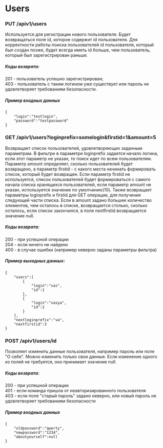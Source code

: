 # Users

### PUT /apiv1/users

Используется для регистрации нового пользователя. Будет возвращаться поле id, которое содержит id пользователя. Для корректности работы поиска пользователей id пользователя, который был создан позже, будет всегда иметь id больше, чем пользователь, который был зарегистрирован раньше.

##### Коды возврата:
201 - пользователь успешно зарегистрирован;<br />
403 - пользователь с таким логином уже существует или пароль не удовлетворяет требованиям безопасности.

##### Пример входных данных
    {
        "login":"testlogin",
        "password":"testpassword"
    }

### GET /apiv1/users?loginprefix=somelogin&firstid=1&amount=5

Возвращает список пользователей, удовлетворяющих заданным параметрам. В фильтре в параметре loginprefix задается начало логина, если этот параметр не указан, то поиск идет по всем пользователям. Параметр amount определяет, сколько пользователей будет возвращено, а параметр firstid - с какого места начинать формировать список, который будет возвращен. Если параметр firstid не используется, список пользователей будет формироваться с самого начала списка хранящихся пользователей, если параметр amount не указан, используется значение по умолчанию(10). Также возвращает параметры loginprefix и firstid для GET операции, для получения следующей части списка. Если в amount задано большее количество элементов, чем осталось в списке, возвращается столько, сколько осталось, если список закончился, в поле nextfirstid возвращается значение null.

##### Коды возврата:
200 - при успешной операции<br />
204 - если ничего не найдено<br />
400 - в случае ошибки (например неверно заданы параметры фильтра)<br />

##### Пример выходных данных:
    {
        "users":[
            {
                "login":"vas",
                "id":1
            },
            {
                "login":"vasya",
                "id":2
            }
        ],
        "nextloginprefix":"va",
        "nextfirstid":3
    }
    
### POST /apiv1/users/id

Позволяет изменить данные пользователя, например пароль или поле "О себе". Можно изменить только свои данные. Если изменение одного из полей не требуется, оно принимает значение null.

##### Коды возврата:
200 - при успешной операции<br />
401 - если команда пришла от неавторизированного пользователя<br />
403 - если поле "старый пароль" задано неверно, или новый пароль не удовлетворяет требованиям безопасности<br />

##### Пример входных данных
    {
        "oldpassword":"qwerty",
        "newpassword":"1234",
        "aboutyourself":null
    }
